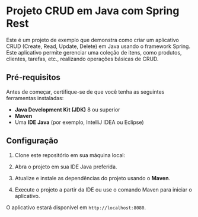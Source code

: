 # Projeto CRUD em Java com Spring Rest

Este é um projeto de exemplo que demonstra como criar um aplicativo CRUD (Create, Read, Update, Delete) em Java usando o framework Spring. Este aplicativo permite gerenciar uma coleção de itens, como produtos, clientes, tarefas, etc., realizando operações básicas de CRUD.

## Pré-requisitos

Antes de começar, certifique-se de que você tenha as seguintes ferramentas instaladas:

- **Java Development Kit (JDK)** 8 ou superior
- **Maven**
- Uma **IDE Java** (por exemplo, IntelliJ IDEA ou Eclipse)

## Configuração

1. Clone este repositório em sua máquina local:

2. Abra o projeto em sua IDE Java preferida.

3. Atualize e instale as dependências do projeto usando o **Maven**.

4. Execute o projeto a partir da IDE ou use o comando Maven para iniciar o aplicativo.


O aplicativo estará disponível em `http://localhost:8080`.
